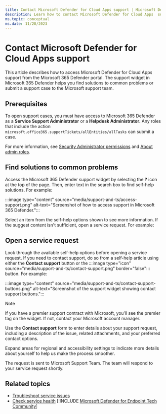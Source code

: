 ```yaml
---
title: Contact Microsoft Defender for Cloud Apps support | Microsoft Defender for Cloud Apps
description: Learn how to contact Microsoft Defender for Cloud Apps  support
ms.topic: conceptual
ms.date: 11/28/2023
---
```


# Contact Microsoft Defender for Cloud Apps support

This article describes how to access Microsoft Defender for Cloud Apps support from the Microsoft 365 Defender portal. The support widget in Microsoft 365 Defender helps you find solutions to common problems or submit a support case to the Microsoft support team.

## Prerequisites

To open support cases, you must have access to Microsoft 365 Defender as a **Service Support Administrator** or a **Helpdesk Administrator**. Any roles that include the action `microsoft.office365.supportTickets/allEntities/allTasks` can submit a case.

For more information, see [Security Administrator permissions](/azure/active-directory/roles/permissions-reference#security-administrator) and [About admin roles](/microsoft-365/admin/add-users/about-admin-roles?view=o365-worldwide&preserve-view=true).

## Find solutions to common problems

Access the Microsoft 365 Defender support widget by selecting the **?** icon at the top of the page. Then, enter text in the search box to find self-help solutions. For example:

:::image type="content" source="media/support-and-ts/access-support.png" alt-text="Screenshot of how to access support in Microsoft 365 Defender.":::

Select an item from the self-help options shown to see more information. If the suggest content isn't sufficient, open a service request. For example:

## Open a service request

Look through the available self-help options before opening a service request. If you need to contact support, do so from a self-help article using either the **Contact support** button or the :::image type="icon" source="media/support-and-ts/contact-support.png" border="false"::: button. For example:

:::image type="content" source="media/support-and-ts/contact-support-buttons.png" alt-text="Screenshot of the support widget showing contact support buttons.":::

> [!NOTE]
> If you have a premier support contract with Microsoft, you'll see the premier tag on the widget. If not, contact your Microsoft account manager.

Use the **Contact support** form to enter details about your support request, including a description of the issue, related attachments, and your preferred contact options. 

Expand areas for regional and accessibility settings to indicate more details about yourself to help us make the process smoother.

The request is sent to Microsoft Support Team. The team will respond to your service request shortly.

## Related topics

- [Troubleshoot service issues](troubleshoot-mdatp.md)
- [Check service health](/microsoft-365/enterprise/view-service-health)
[!INCLUDE [Microsoft Defender for Endpoint Tech Community](../../includes/defender-mde-techcommunity.md)]
